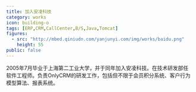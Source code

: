 ```yaml
---
title: 加入安凌科技
category: works
icon: building-o
tags: [ERP,CRM,CallCenter,B/S,Java,Tomcat]
figures:
  - src: "http://mbed.qiniudn.com/yanjunyi.com/img/works/baidu.png"
    height: 55
public: false
---
```


2005年7月毕业于上海第二工业大学，并于同年加入安凌科技。在技术研发部任软件工程师。负责OnlyCRM的研发工作，包括但不限于会员积分系统、客户行为模型算法、报表系统。